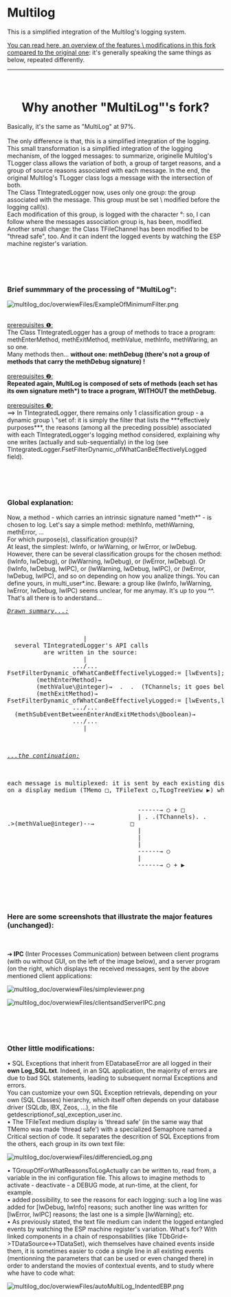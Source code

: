# Multilog
This is a simplified integration of the Multilog's logging system. 

[You can read here, an overview of the features \ modifications in this fork compared to the original one](https://github.com/devEric69/multilog/blob/master/multilog_doc/overwiew.htm): it's generally speaking the same things as below, repeated differently.
</br>

***

</br>
<h1 align="center"> Why another "MultiLog"'s fork? </h1>
Basically, it's the same as "MultiLog" at 97%.</br>
<br>
The only difference is that, this is a simplified integration of the logging.</br>
This small transformation is a simplified integration of the logging mechanism, of the logged messages: to summarize, originelle Multilog's TLogger class allows the variation of both, a group of target reasons, and a group of source reasons associated with each message. In the end, the original Multilog's TLogger class logs a message with the intersection of both.</br>
The Class TIntegratedLogger now, uses only one group: the group associated with the message. This group must be set \ modified before the logging call(s).</br>
Each modification of this group, is logged with the character °: so, I can follow where the messages association group is, has been, modified.</br>
Another small change: the Class TFileChannel has been modified to be "thread safe", too. And it can indent the logged events by watching the ESP machine register's variation.
  
</br></br></br>
<h3> Brief summmary of the processing of "MultiLog": </h3>

![multilog_doc/overwiewFiles/ExampleOfMinimumFilter.png](https://github.com/devEric69/multilog/blob/master/multilog_doc/overwiewFiles/ExampleOfMinimumFilter.png)

</br>
<u>prerequisites ❶:</u></br>
The Class TIntegratedLogger has a group of methods to trace a program: methEnterMethod, methExitMethod, methValue, methInfo, methWaring, an so one.</br>
Many methods then... <b>without one: methDebug (there's not a group of methods that carry the methDebug signature) !</b><br>
</br>
<u>prerequisites ❷:</u></br>
<b>Repeated again, MultiLog is composed of sets of methods (each set has its own signature meth*) to trace a program, WITHOUT the methDebug.</b></br>
</br>
<u>prerequisites ❸:</u></br>
==> In TIntegratedLogger, there remains only 1 classification group - a dynamic group \ "set of: it is simply the filter that lists the ***effectively purposes***, the reasons (among all the preceding possible) associated with each TIntegratedLogger's logging method considered, explaining why one writes (actually and sub-sequentially) in the log (see TIntegratedLogger.FsetFilterDynamic_ofWhatCanBeEffectivelyLogged field).</br>

</br></br></br>
<h3>Global explanation:</h3>
Now, a method - which carries an intrinsic signature named "meth*" - is chosen to log. Let's say a simple method: methInfo, methWarning, methError, ...</br>
For which purpose(s), classification group(s)?</br> 
At least, the simplest: lwInfo, or lwWarning, or lwError, or lwDebug.
However, there can be several classification groups for the chosen method: (lwInfo, lwDebug), or (lwWarning, lwDebug), or (lwError, lwDebug). Or (lwInfo, lwDebug, lwIPC), or (lwWarning, lwDebug, lwIPC), or (lwError, lwDebug, lwIPC), and so on depending on how you analize things. 
You can define yours, in multi_user*.inc.
Beware: a group like (lwInfo, lwWarning, lwError, lwDebug, lwIPC) seems unclear, for me anymay. It's up to you ^^.
That's all there is to anderstand...
<pre>
<u><i>Drawn summary...:</i></u></br>
</br>
                     |
  several TIntegratedLogger's API calls 
          are written in the source:
                     |
                  .../...
FsetFilterDynamic_ofWhatCanBeEffectivelyLogged:= [lwEvents];
        (methEnterMethod)→
        (methValue\@integer)→  .  .  (TChannels; it goes below).  .  .>
        (methExitMethod)→
FsetFilterDynamic_ofWhatCanBeEffectivelyLogged:= [lwEvents,lwDebug];
                  .../...
  (methSubEventBetweenEnterAndExitMethods\@boolean)→
                  .../...
                     |
</br></br>
<u><i>...the continuation:</i></u></br>
<br>
each message is multiplexed: it is sent by each existing display channel over time,
on a display medium (TMemo □, TFileText ○,TLogTreeView ▶) where it is displayed:

&nbsp;&nbsp;&nbsp;&nbsp;&nbsp;&nbsp;&nbsp;&nbsp;&nbsp;&nbsp;&nbsp;&nbsp;&nbsp;&nbsp;&nbsp;&nbsp;&nbsp;&nbsp;&nbsp;&nbsp;&nbsp;&nbsp;&nbsp;&nbsp;&nbsp;&nbsp;&nbsp;&nbsp;&nbsp;&nbsp;&nbsp;&nbsp;&nbsp;&nbsp;&nbsp;&nbsp;------→            ○ + □
&nbsp;&nbsp;&nbsp;&nbsp;&nbsp;&nbsp;&nbsp;&nbsp;&nbsp;&nbsp;&nbsp;&nbsp;&nbsp;&nbsp;&nbsp;&nbsp;&nbsp;&nbsp;&nbsp;&nbsp;&nbsp;&nbsp;&nbsp;&nbsp;&nbsp;&nbsp;&nbsp;&nbsp;&nbsp;&nbsp;&nbsp;&nbsp;&nbsp;&nbsp;&nbsp;&nbsp;|
.  .(TChannels).  .  .>(methValue\@integer)--→&nbsp;&nbsp;&nbsp;&nbsp;&nbsp;&nbsp;&nbsp;&nbsp;&nbsp; □
&nbsp;&nbsp;&nbsp;&nbsp;&nbsp;&nbsp;&nbsp;&nbsp;&nbsp;&nbsp;&nbsp;&nbsp;&nbsp;&nbsp;&nbsp;&nbsp;&nbsp;&nbsp;&nbsp;&nbsp;&nbsp;&nbsp;&nbsp;&nbsp;&nbsp;&nbsp;&nbsp;&nbsp;&nbsp;&nbsp;&nbsp;&nbsp;&nbsp;&nbsp;&nbsp;&nbsp;|
&nbsp;&nbsp;&nbsp;&nbsp;&nbsp;&nbsp;&nbsp;&nbsp;&nbsp;&nbsp;&nbsp;&nbsp;&nbsp;&nbsp;&nbsp;&nbsp;&nbsp;&nbsp;&nbsp;&nbsp;&nbsp;&nbsp;&nbsp;&nbsp;&nbsp;&nbsp;&nbsp;&nbsp;&nbsp;&nbsp;&nbsp;&nbsp;&nbsp;&nbsp;&nbsp;&nbsp;|
&nbsp;&nbsp;&nbsp;&nbsp;&nbsp;&nbsp;&nbsp;&nbsp;&nbsp;&nbsp;&nbsp;&nbsp;&nbsp;&nbsp;&nbsp;&nbsp;&nbsp;&nbsp;&nbsp;&nbsp;&nbsp;&nbsp;&nbsp;&nbsp;&nbsp;&nbsp;&nbsp;&nbsp;&nbsp;&nbsp;&nbsp;&nbsp;&nbsp;&nbsp;&nbsp;&nbsp;|
&nbsp;&nbsp;&nbsp;&nbsp;&nbsp;&nbsp;&nbsp;&nbsp;&nbsp;&nbsp;&nbsp;&nbsp;&nbsp;&nbsp;&nbsp;&nbsp;&nbsp;&nbsp;&nbsp;&nbsp;&nbsp;&nbsp;&nbsp;&nbsp;&nbsp;&nbsp;&nbsp;&nbsp;&nbsp;&nbsp;&nbsp;&nbsp;&nbsp;&nbsp;&nbsp;&nbsp;------→            ○
&nbsp;&nbsp;&nbsp;&nbsp;&nbsp;&nbsp;&nbsp;&nbsp;&nbsp;&nbsp;&nbsp;&nbsp;&nbsp;&nbsp;&nbsp;&nbsp;&nbsp;&nbsp;&nbsp;&nbsp;&nbsp;&nbsp;&nbsp;&nbsp;&nbsp;&nbsp;&nbsp;&nbsp;&nbsp;&nbsp;&nbsp;&nbsp;&nbsp;&nbsp;&nbsp;&nbsp;|
&nbsp;&nbsp;&nbsp;&nbsp;&nbsp;&nbsp;&nbsp;&nbsp;&nbsp;&nbsp;&nbsp;&nbsp;&nbsp;&nbsp;&nbsp;&nbsp;&nbsp;&nbsp;&nbsp;&nbsp;&nbsp;&nbsp;&nbsp;&nbsp;&nbsp;&nbsp;&nbsp;&nbsp;&nbsp;&nbsp;&nbsp;&nbsp;&nbsp;&nbsp;&nbsp;&nbsp;------→            ○ + ▶
</pre>


</br></br></br>
<h3>Here are some screenshots that illustrate the major features (unchanged):</h3>
</br>

➔<b> IPC </b>(Inter Processes Communication) between between client programs (with ou without GUI, on the left of the image below), and a server program (on the right, which displays the received messages, sent by the above mentioned client applications:

![multilog_doc/overwiewFiles/simpleviewer.png](https://github.com/devEric69/multilog/blob/master/multilog_doc/overwiewFiles/simpleviewer.png)

![multilog_doc/overwiewFiles/clientsandServerIPC.png](https://github.com/devEric69/multilog/blob/master/multilog_doc/overwiewFiles/clientsandServerIPC.png)

 
</br></br></br>
<h3> Other little modifications: </h3>
• SQL Exceptions that inherit from EDatabaseError are all logged in their <b>own Log_SQL.txt</b>. Indeed, in an SQL application, the majority of errors are due to bad SQL statements, leading to subsequent normal Exceptions and errors.</br>
You can customize your own SQL Exception retrievals, depending on your own (SQL Classes) hierarchy, which itself often depends on your database driver (SQLdb, IBX, Zeos, ...), in the file getdescriptionof_sql_exception_user.inc.</br>
• The TFileText medium display is 'thread safe' (in the same way that TMemo was made 'thread safe') with a specialized Semaphore named a Critical section of code. It separates the descrition of SQL Exceptions from the others, each group in its own text file:

![multilog_doc/overwiewFiles/differenciedLog.png](https://github.com/devEric69/multilog/blob/master/multilog_doc/overwiewFiles/differenciedLog.png) </br>

• TGroupOfForWhatReasonsToLogActually can be written to, read from, a variable in the ini configuration file. 
This allows to imagine methods to activate - deactivate - a DEBUG mode, at run-time, at the client, for example.</br> 
• added possibility, to see the reasons for each logging: such a log line was added for [lwDebug, lwInfo] reasons; such another line was written for [lwError, lwIPC] reasons; the last one is a simple [lwWarning]; etc.</br> 
• As previously stated, the text file medium can indent the logged entangled events by watching the ESP machine register's variation. 
What's for? With linked components in a chain of responsabilities (like TDbGrid<->TDataSource<->TDataSet), wich themselves have chained events inside them, it is sometimes easier to code a single line in all existing events (mentionning the parameters that can be used or even changed there) in order to anderstand the movies of contextual events, and to study where whe have to code what:

![multilog_doc/overwiewFiles/autoMultiLog_IndentedEBP.png](https://github.com/devEric69/multilog/blob/master/multilog_doc/overwiewFiles/autoMultiLog_IndentedEBP.png) </br>
 
